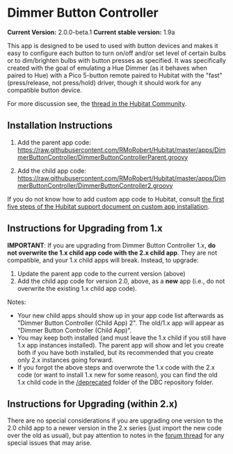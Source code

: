 # Dimmer Button Controller

**Current Version:** 2.0.0-beta.1
**Current stable version:** 1.9a

This app is designed to be used to used with button devices and makes it easy to configure each button to turn on/off and/or set level of certain bulbs or to dim/brighten bulbs with button presses as specified. It was specifically created with the goal of emulating a Hue Dimmer (as it behaves when paired to Hue) with a Pico 5-button remote paired to Hubitat with the "fast" (press/release, not press/hold) driver, though it should work for any compatible button device.

For more discussion see, the <a  href="https://community.hubitat.com/t/release-dimmer-button-controller-configure-pico-to-emulate-hue-dimmer-or-any-button-device-to-easily-control-lights/7726">thread in the Hubitat Community</a>.

## Installation Instructions

1. Add the parent app code:
https://raw.githubusercontent.com/RMoRobert/Hubitat/master/apps/DimmerButtonController/DimmerButtonControllerParent.groovy

2. Add the child app code:
https://raw.githubusercontent.com/RMoRobert/Hubitat/master/apps/DimmerButtonController/DimmerButtonController2.groovy

If you do not know how to add custom app code to Hubitat, consult <a  href="https://docs.hubitat.com/index.php?title=How_to_Install_Custom_Apps">the first five steps of the Hubitat support document on custom app installation</a>.

## Instructions for Upgrading from 1.x

**IMPORTANT**: If you are upgrading from Dimmer Button Controller 1.x, **do not overwrite the 1.x child app code with the 2.x child app**. They are not compatible, and your 1.x child apps will break. Instead, to upgrade:
1. Update the parent app code to the current version (above)
2. Add the child app code for version 2.0, above, as a **new** app (i.e., do not overwrite the existing 1.x child app code).

Notes:
* Your new child apps should show up in your app code list afterwards as "Dimmer Button Controller (Child App) 2". The old/1.x app will appear as "Dimmer Button Controller (Child App)".
* You may keep both installed (and must leave the 1.x child if you still have 1.x app instances installed). The parent app will show and let you create both if you have both installed, but its recommended that you create only 2.x instances going forward.
* If you forgot the above steps and overwrote the 1.x code with the 2.x code (or want to install 1.x new for some reason), you can find the old 1.x child code in the <a  href="https://github.com/RMoRobert/Hubitat/tree/master/apps/DimmerButtonController">/deprecated</a> folder of the DBC repository folder.  

## Instructions for Upgrading (within 2.x)
There are no special considerations if you are upgrading one version to the 2.0 child app to a newer version in the 2.x series (just import the new code over the old as usual), but pay attention to notes in the <a  href="https://community.hubitat.com/t/release-dimmer-button-controller-configure-pico-to-emulate-hue-dimmer-or-any-button-device-to-easily-control-lights/7726">forum thread</a> for any special issues that may arise.
